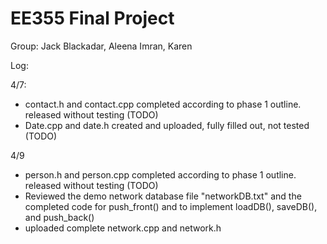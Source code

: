 # EE355 Final Project
Group: Jack Blackadar, Aleena Imran, Karen

Log:

4/7: 
- contact.h and contact.cpp completed according to phase 1 outline. released without testing (TODO)
- Date.cpp and date.h created and uploaded, fully filled out, not tested (TODO)

4/9
- person.h and person.cpp completed according to phase 1 outline. released without testing (TODO)
- Reviewed the demo network database file "networkDB.txt" and the completed code for push_front() and to implement loadDB(), saveDB(), and push_back()
- uploaded complete network.cpp and network.h
